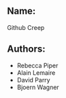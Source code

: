 Name:
-------------
Github Creep




Authors:
------------
* Rebecca Piper
* Alain Lemaire
* David Parry
* Bjoern Wagner

